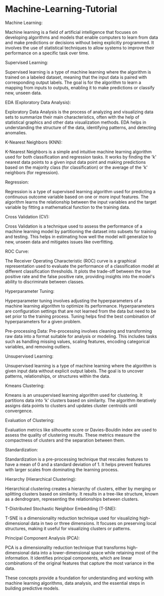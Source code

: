 # Machine-Learning-Tutorial

Machine Learning:

Machine learning is a field of artificial intelligence that focuses on developing algorithms and models that enable computers to learn from data and make predictions or decisions without being explicitly programmed. It involves the use of statistical techniques to allow systems to improve their performance on a specific task over time.

Supervised Learning:

Supervised learning is a type of machine learning where the algorithm is trained on a labeled dataset, meaning that the input data is paired with corresponding output labels. The goal is for the algorithm to learn a mapping from inputs to outputs, enabling it to make predictions or classify new, unseen data.

EDA (Exploratory Data Analysis):

Exploratory Data Analysis is the process of analyzing and visualizing data sets to summarize their main characteristics, often with the help of statistical graphics and other data visualization methods. EDA helps in understanding the structure of the data, identifying patterns, and detecting anomalies.

K-Nearest Neighbors (KNN):

K-Nearest Neighbors is a simple and intuitive machine learning algorithm used for both classification and regression tasks. It works by finding the 'k' nearest data points to a given input data point and making predictions based on the majority class (for classification) or the average of the 'k' neighbors (for regression).

Regression:

Regression is a type of supervised learning algorithm used for predicting a continuous outcome variable based on one or more input features. The algorithm learns the relationship between the input variables and the target variable by fitting a mathematical function to the training data.

Cross Validation (CV):

Cross Validation is a technique used to assess the performance of a machine learning model by partitioning the dataset into subsets for training and testing. This helps in estimating how well the model will generalize to new, unseen data and mitigates issues like overfitting.

ROC Curve:

The Receiver Operating Characteristic (ROC) curve is a graphical representation used to evaluate the performance of a classification model at different classification thresholds. It plots the trade-off between the true positive rate and the false positive rate, providing insights into the model's ability to discriminate between classes.

Hyperparameter Tuning:

Hyperparameter tuning involves adjusting the hyperparameters of a machine learning algorithm to optimize its performance. Hyperparameters are configuration settings that are not learned from the data but need to be set prior to the training process. Tuning helps find the best combination of hyperparameters for a given problem.

Pre-processing Data:
Pre-processing involves cleaning and transforming raw data into a format suitable for analysis or modeling. This includes tasks such as handling missing values, scaling features, encoding categorical variables, and removing outliers.

Unsupervised Learning:

Unsupervised learning is a type of machine learning where the algorithm is given input data without explicit output labels. The goal is to uncover patterns, relationships, or structures within the data.

Kmeans Clustering:

Kmeans is an unsupervised learning algorithm used for clustering. It partitions data into 'k' clusters based on similarity. The algorithm iteratively assigns data points to clusters and updates cluster centroids until convergence.

Evaluation of Clustering:

Evaluation metrics like silhouette score or Davies-Bouldin index are used to assess the quality of clustering results. These metrics measure the compactness of clusters and the separation between them.

Standardization:

Standardization is a pre-processing technique that rescales features to have a mean of 0 and a standard deviation of 1. It helps prevent features with larger scales from dominating the learning process.

Hierarchy (Hierarchical Clustering):

Hierarchical clustering creates a hierarchy of clusters, either by merging or splitting clusters based on similarity. It results in a tree-like structure, known as a dendrogram, representing the relationships between clusters.

T-Distributed Stochastic Neighbor Embedding (T-SNE):

T-SNE is a dimensionality reduction technique used for visualizing high-dimensional data in two or three dimensions. It focuses on preserving local structures, making it useful for visualizing clusters or patterns.

Principal Component Analysis (PCA):

PCA is a dimensionality reduction technique that transforms high-dimensional data into a lower-dimensional space while retaining most of the information. It identifies principal components, which are linear combinations of the original features that capture the most variance in the data.

These concepts provide a foundation for understanding and working with machine learning algorithms, data analysis, and the essential steps in building predictive models.
